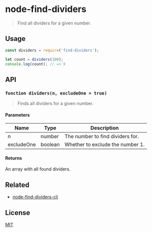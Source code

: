 # node-find-dividers
> Find all dividers for a given number.

## Usage
```javascript
const dividers = require('find-dividers');

let count = dividers(100);
console.log(count); // => 9
```

## API
### `function dividers(n, excludeOne = true)`
> Finds all dividers for a given number.

#### Parameters
| Name | Type | Description |
| ---- | ---- | ---- |
| n | number | The number to find dividers for. |
| excludeOne | boolean | Whether to exclude the number 1. |

#### Returns
An array with all found dividers.

## Related
- [node-find-dividers-cli](https://github.com/axelrindle/node-find-dividers-cli)

## License
[MIT](LICENSE)
